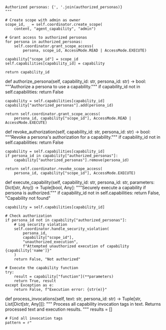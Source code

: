     Authorized personas: {', '.join(authorized_personas)}
    """
    
    # Create scope with admin as owner
    scope_id, _ = self.coordinator.create_scope(
        content, "agent_capability", "admin")
        
    # Grant access to authorized personas
    for persona in authorized_personas:
        self.coordinator.grant_scope_access(
            persona, scope_id, AccessMode.READ | AccessMode.EXECUTE)
            
    capability["scope_id"] = scope_id
    self.capabilities[capability_id] = capability
    
    return capability_id

def authorize_persona(self, capability_id: str, persona_id: str) -> bool:
    """Authorize a persona to use a capability."""
    if capability_id not in self.capabilities:
        return False
        
    capability = self.capabilities[capability_id]
    capability["authorized_personas"].add(persona_id)
    
    return self.coordinator.grant_scope_access(
        persona_id, capability["scope_id"], AccessMode.READ | AccessMode.EXECUTE)

def revoke_authorization(self, capability_id: str, persona_id: str) -> bool:
    """Revoke a persona's authorization for a capability."""
    if capability_id not in self.capabilities:
        return False
        
    capability = self.capabilities[capability_id]
    if persona_id in capability["authorized_personas"]:
        capability["authorized_personas"].remove(persona_id)
        
    return self.coordinator.revoke_scope_access(
        persona_id, capability["scope_id"], AccessMode.EXECUTE)

def execute_capability(self, 
                     capability_id: str, 
                     persona_id: str, 
                     parameters: Dict[str, Any]) -> Tuple[bool, Any]:
    """Securely execute a capability if persona is authorized."""
    if capability_id not in self.capabilities:
        return False, "Capability not found"
        
    capability = self.capabilities[capability_id]
    
    # Check authorization
    if persona_id not in capability["authorized_personas"]:
        # Log security violation
        self.coordinator.handle_security_violation(
            persona_id,
            capability["scope_id"],
            "unauthorized_execution",
            f"Attempted unauthorized execution of capability {capability['name']}"
        )
        return False, "Not authorized"
        
    # Execute the capability function
    try:
        result = capability["function"](**parameters)
        return True, result
    except Exception as e:
        return False, f"Execution error: {str(e)}"

def process_invocations(self, 
                      text: str, 
                      persona_id: str) -> Tuple[str, List[Dict[str, Any]]]:
    """
    Process all capability invocation tags in text.
    Returns processed text and execution results.
    """
    results = []
    
    # Find all invocation tags
    pattern = r"